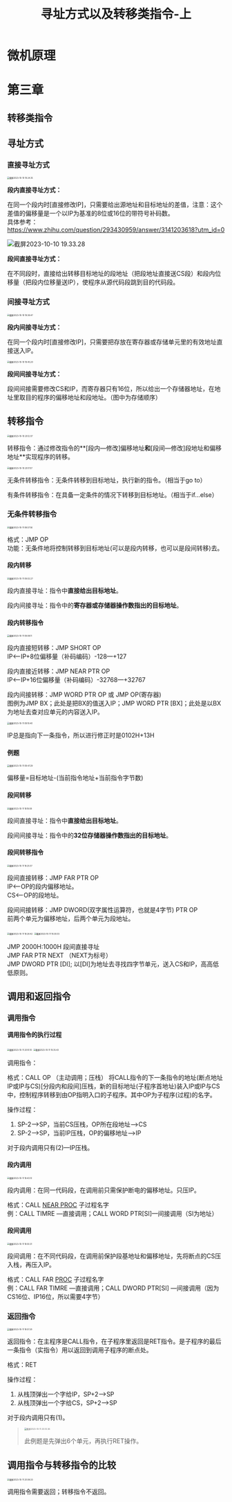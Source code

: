 ﻿---
title: 寻址方式以及转移类指令-上
published: 2023-10-11
description: 微机原理寻址方式以及转移类指令部分知识点。
tags: [微机原理]
category: 大学课程
draft: false
---

# 微机原理

# 第三章

## 转移类指令

## 寻址方式

### 直接寻址方式

<img src="https://cdn.jsdelivr.net/gh/PWN022/POFMC/my_screenshot/%E6%88%AA%E5%B1%8F2023-10-10%2019.24.35.png" alt="截屏2023-10-10 19.24.35" style="zoom:33%;" />

**段内直接寻址方式：**

在同一个段内时[直接修改IP]，只需要给出源地址和目标地址的差值，注意：这个差值的偏移量是一个以IP为基准的8位或16位的带符号补码数。  
具体参考：https://www.zhihu.com/question/293430959/answer/3141203618?utm_id=0

![截屏2023-10-10 19.33.28](https://cdn.jsdelivr.net/gh/PWN022/POFMC/my_screenshot/%E6%88%AA%E5%B1%8F2023-10-10%2019.33.28.png)

**段间直接寻址方式：**

在不同段时，直接给出转移目标地址的段地址（把段地址直接送CS段）和段内位移量（把段内位移量送IP），使程序从源代码段跳到目的代码段。

### 间接寻址方式

<img src="https://cdn.jsdelivr.net/gh/PWN022/POFMC/my_screenshot/%E6%88%AA%E5%B1%8F2023-10-10%2019.38.47.png" alt="截屏2023-10-10 19.38.47" style="zoom:33%;" />

**段内间接寻址方式：**

在同一个段内时[直接修改IP]，只需要把存放在寄存器或存储单元里的有效地址直接送入IP。

<img src="https://cdn.jsdelivr.net/gh/PWN022/POFMC/my_screenshot/%E6%88%AA%E5%B1%8F2023-10-10%2019.45.20.png" alt="截屏2023-10-10 19.45.20" style="zoom:33%;" />

**段间间接寻址方式：**

段间间接需要修改CS和IP，而寄存器只有16位，所以给出一个存储器地址，在地址里取目的程序的偏移地址和段地址。（图中为存储顺序）

## 转移指令

<img src="https://cdn.jsdelivr.net/gh/PWN022/POFMC/my_screenshot/%E6%88%AA%E5%B1%8F2023-10-10%2020.12.07.png" alt="截屏2023-10-10 20.12.07" style="zoom:33%;" />

转移指令：通过修改指令的**[段内—修改]偏移地址**和**[段间—修改]段地址和偏移地址**实现程序的转移。

<img src="https://cdn.jsdelivr.net/gh/PWN022/POFMC/my_screenshot/%E6%88%AA%E5%B1%8F2023-10-10%2020.17.07.png" alt="截屏2023-10-10 20.17.07" style="zoom:33%;" />

无条件转移指令：无条件转移到目标地址，执行新的指令。（相当于go to）

有条件转移指令：在具备一定条件的情况下转移到目标地址。（相当于if...else）

### 无条件转移指令

<img src="https://cdn.jsdelivr.net/gh/PWN022/POFMC/my_screenshot/%E6%88%AA%E5%B1%8F2023-10-11%2008.57.56.png" alt="截屏2023-10-11 08.57.56" style="zoom:33%;" />

格式：JMP OP  
功能：无条件地将控制转移到目标地址(可以是段内转移，也可以是段间转移)去。

#### 段内转移

<img src="https://cdn.jsdelivr.net/gh/PWN022/POFMC/my_screenshot/%E6%88%AA%E5%B1%8F2023-10-11%2009.02.27.png" alt="截屏2023-10-11 09.02.27" style="zoom:33%;" />

段内直接寻址：指令中**直接给出目标地址**。

段内间接寻址：指令中的**寄存器或存储器操作数指出的目标地址**。

#### 段内转移指令

<img src="https://cdn.jsdelivr.net/gh/PWN022/POFMC/my_screenshot/%E6%88%AA%E5%B1%8F2023-10-11%2009.08.11.png" alt="截屏2023-10-11 09.08.11" style="zoom:33%;" />

段内直接短转移：JMP SHORT OP  
IP<—IP+8位偏移量（补码编码）-128—+127

段内直接近转移：JMP NEAR PTR OP  
IP<—IP+16位偏移量（补码编码）-32768—+32767

段内间接转移：JMP WORD PTR OP 或 JMP OP(寄存器)  
图例为JMP BX；此处是把BX的值送入IP；JMP WORD PTR [BX]；此处是以BX为地址去查对应单元的内容送入IP。

<img src="https://cdn.jsdelivr.net/gh/PWN022/POFMC/my_screenshot/%E6%88%AA%E5%B1%8F2023-10-11%2009.19.40.png" alt="截屏2023-10-11 09.19.40" style="zoom:33%;" />

IP总是指向下一条指令，所以进行修正时是0102H+13H

#### 例题

<img src="https://cdn.jsdelivr.net/gh/PWN022/POFMC/my_screenshot/%E6%88%AA%E5%B1%8F2023-10-11%2009.47.29.png" alt="截屏2023-10-11 09.47.29" style="zoom:33%;" />

偏移量=目标地址-(当前指令地址+当前指令字节数)

#### 段间转移

<img src="https://cdn.jsdelivr.net/gh/PWN022/POFMC/my_screenshot/%E6%88%AA%E5%B1%8F2023-10-11%2019.19.08.png" alt="截屏2023-10-11 19.19.08" style="zoom:33%;" />

段间直接寻址：指令中**直接给出目标地址**。

段间间接寻址：指令中的**32位存储器操作数指出的目标地址**。

#### 段间转移指令

<img src="https://cdn.jsdelivr.net/gh/PWN022/POFMC/my_screenshot/%E6%88%AA%E5%B1%8F2023-10-11%2019.25.57.png" alt="截屏2023-10-11 19.25.57" style="zoom:33%;" />

段间直接转移：JMP FAR PTR OP  
IP<—OP的段内偏移地址。  
CS<—OP的段地址。

段间间接转移：JMP DWORD(双字属性运算符，也就是4字节) PTR OP  
前两个单元为偏移地址，后两个单元为段地址。

<img src="https://cdn.jsdelivr.net/gh/PWN022/POFMC/my_screenshot/%E6%88%AA%E5%B1%8F2023-10-11%2019.28.42.png" alt="截屏2023-10-11 19.28.42" style="zoom:33%;" />

<img src="https://cdn.jsdelivr.net/gh/PWN022/POFMC/my_screenshot/%E6%88%AA%E5%B1%8F2023-10-11%2019.30.03.png" alt="截屏2023-10-11 19.30.03" style="zoom:33%;" />

JMP 2000H:1000H 段间直接寻址  
JMP FAR PTR NEXT （NEXT为标号）  
JMP DWORD PTR [DI]; 以[DI]为地址去寻找四字节单元，送入CS和IP，高高低低原则。

## 调用和返回指令

### 调用指令

**调用指令的执行过程**

<img src="https://cdn.jsdelivr.net/gh/PWN022/POFMC/my_screenshot/%E6%88%AA%E5%B1%8F2023-10-11%2020.10.10.png" alt="截屏2023-10-11 20.10.10" style="zoom:33%;" />

<img src="https://cdn.jsdelivr.net/gh/PWN022/POFMC/my_screenshot/%E6%88%AA%E5%B1%8F2023-10-11%2019.35.43.png" alt="截屏2023-10-11 19.35.43" style="zoom:33%;" />

调用指令：

格式：CALL OP （主动调用；压栈）
将CALL指令的下一条指令的地址(断点地址IP或IP与CS)[分段内和段间]压栈，新的目标地址(子程序首地址)装入IP或IP与CS中，控制程序转移到由OP指明入口的子程序。其中OP为子程序(过程)的名字。

操作过程：

1. SP-2—>SP，当前CS压栈，OP所在段地址—>CS
2. SP-2—>SP，当前IP压栈，OP的偏移地址—>IP

对于段内调用只有(2)—IP压栈。

#### 段内调用

<img src="https://cdn.jsdelivr.net/gh/PWN022/POFMC/my_screenshot/%E6%88%AA%E5%B1%8F2023-10-11%2019.43.10.png" alt="截屏2023-10-11 19.43.10" style="zoom:33%;" />

段内调用：在同一代码段，在调用前只需保护断电的偏移地址。只压IP。

格式：CALL <u>NEAR PROC</u> 子过程名字  
例：CALL TIMRE —直接调用；CALL WORD PTR[SI]—间接调用（SI为地址）

#### 段间调用

<img src="https://cdn.jsdelivr.net/gh/PWN022/POFMC/my_screenshot/%E6%88%AA%E5%B1%8F2023-10-11%2019.50.31.png" alt="截屏2023-10-11 19.50.31" style="zoom:33%;" />

段间调用：在不同代码段，在调用前保护段基地址和偏移地址，先将断点的CS压入栈，再压入IP。

格式：CALL FAR <u>PROC</u> 子过程名字  
例：CALL FAR TIMRE —直接调用；CALL DWORD PTR[SI] —间接调用（因为CS16位、IP16位，所以需要4字节）

### 返回指令

<img src="https://cdn.jsdelivr.net/gh/PWN022/POFMC/my_screenshot/%E6%88%AA%E5%B1%8F2023-10-11%2019.57.20.png" alt="截屏2023-10-11 19.57.20" style="zoom:33%;" />

返回指令：在主程序是CALL指令，在子程序里返回是RET指令。是子程序的最后一条指令（实指令）用以返回到调用子程序的断点处。

格式：RET

操作过程：

1. 从栈顶弹出一个字给IP，SP+2—>SP
2. 从栈顶弹出一个字给CS，SP+2—>SP

对于段内调用只有(1)。

> <img src="https://cdn.jsdelivr.net/gh/PWN022/POFMC/my_screenshot/%E6%88%AA%E5%B1%8F2023-10-11%2020.03.36.png" alt="截屏2023-10-11 20.03.36" style="zoom:33%;" />
>
> 此例题是先弹出6个单元，再执行RET操作。

## 调用指令与转移指令的比较

<img src="https://cdn.jsdelivr.net/gh/PWN022/POFMC/my_screenshot/%E6%88%AA%E5%B1%8F2023-10-11%2020.08.33.png" alt="截屏2023-10-11 20.08.33" style="zoom:33%;" />

调用指令需要返回；转移指令不返回。